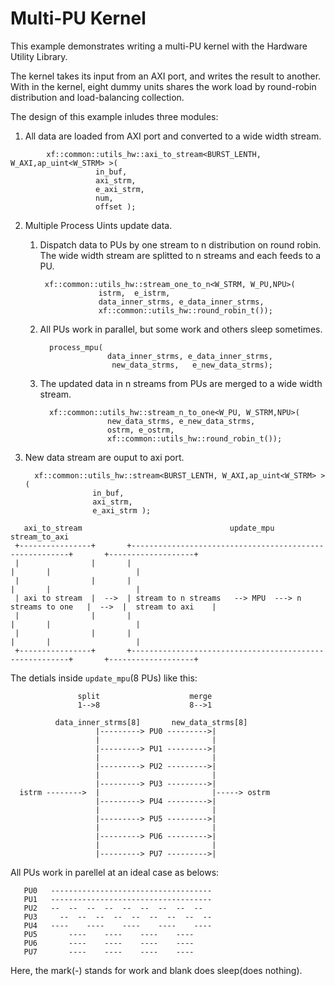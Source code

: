 # Multi-PU Kernel

This example demonstrates writing a multi-PU kernel with the Hardware Utility
Library.

The kernel takes its input from an AXI port, and writes the result to another.
With in the kernel, eight dummy units shares the work load by
round-robin distribution and load-balancing collection.

The design of this example inludes three modules:

   1. All data are loaded from AXI port and converted to a wide width stream.
   ```
           xf::common::utils_hw::axi_to_stream<BURST_LENTH, W_AXI,ap_uint<W_STRM> >(
                      in_buf,
                      axi_strm,
                      e_axi_strm,
                      num,
                      offset );
   ```

   2. Multiple Process Uints update data.

      1) Dispatch data to PUs by one stream to n distribution on round robin.
         The wide width stream are splitted to n streams and each feeds to a PU.
          ```
           xf::common::utils_hw::stream_one_to_n<W_STRM, W_PU,NPU>(
                       istrm,  e_istrm,
                       data_inner_strms, e_data_inner_strms,
                       xf::common::utils_hw::round_robin_t());
         ```
      2) All PUs work in parallel, but some work and others sleep sometimes.
         ```
           process_mpu(
                        data_inner_strms, e_data_inner_strms,
                         new_data_strms,   e_new_data_strms);

      3) The updated data in n streams from PUs are merged to a wide width stream.
         ```
           xf::common::utils_hw::stream_n_to_one<W_PU, W_STRM,NPU>(
                        new_data_strms, e_new_data_strms,
                        ostrm, e_ostrm,
                        xf::common::utils_hw::round_robin_t());
         ```

   3. New data stream are ouput to axi port.
         ```
           xf::common::utils_hw::stream<BURST_LENTH, W_AXI,ap_uint<W_STRM> >(
                        in_buf,
                        axi_strm,
                        e_axi_strm );
         ```

 ```
    axi_to_stream                                 update_mpu                                    stream_to_axi
  +----------------+       +--------------------------------------------------------+       +-------------------+
  |                |       |                                                        |       |                   |
  |                |       |                                                        |       |                   |
  | axi to stream  |  -->  | stream to n streams   --> MPU  ---> n streams to one   |  -->  |  stream to axi    |
  |                |       |                                                        |       |                   |
  |                |       |                                                        |       |                   |
  +----------------+       +--------------------------------------------------------+       +-------------------+
 ```

The detials inside ``update_mpu``(8 PUs) like this:

```
               split                    merge
               1-->8                    8-->1

          data_inner_strms[8]       new_data_strms[8]
                   |---------> PU0 --------->|
                   |                         |
                   |---------> PU1 --------->|
                   |                         |
                   |---------> PU2 --------->|
                   |                         |
                   |---------> PU3 --------->|
  istrm -------->  |                         |-----> ostrm
                   |---------> PU4 --------->|
                   |                         |
                   |---------> PU5 --------->|
                   |                         |
                   |---------> PU6 --------->|
                   |                         |
                   |---------> PU7 --------->|
```

All PUs work in parellel at an ideal case as belows:

```
   PU0   ------------------------------------
   PU1   ------------------------------------
   PU2   --  --  --  --  --  --  --  --  --
   PU3     --  --  --  --  --  --  --  --  --
   PU4   ----    ----    ----    ----    ----
   PU5       ----    ----    ----    ----
   PU6       ----    ----    ----    ----
   PU7       ----    ----    ----    ----
```

Here, the mark(-) stands for work and blank does sleep(does nothing).

